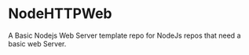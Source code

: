 # NodeHTTPWeb
A Basic Nodejs Web Server template repo for NodeJs repos that need a basic web Server.

